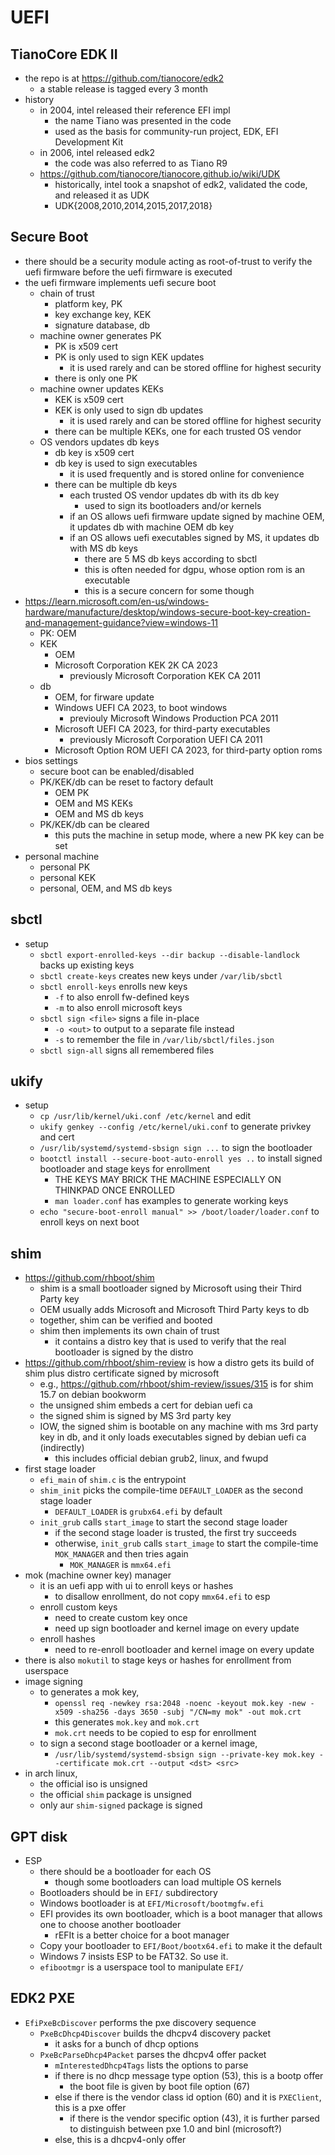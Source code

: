 UEFI
====

## TianoCore EDK II

- the repo is at <https://github.com/tianocore/edk2>
  - a stable release is tagged every 3 month
- history
  - in 2004, intel released their reference EFI impl
    - the name Tiano was presented in the code
    - used as the basis for community-run project, EDK, EFI Development Kit
  - in 2006, intel released edk2
    - the code was also referred to as Tiano R9
  - <https://github.com/tianocore/tianocore.github.io/wiki/UDK>
    - historically, intel took a snapshot of edk2, validated the code, and
      released it as UDK
    - UDK{2008,2010,2014,2015,2017,2018}

## Secure Boot

- there should be a security module acting as root-of-trust to verify the uefi
  firmware before the uefi firmware is executed
- the uefi firmware implements uefi secure boot
  - chain of trust
    - platform key, PK
    - key exchange key, KEK
    - signature database, db
  - machine owner generates PK
    - PK is x509 cert
    - PK is only used to sign KEK updates
      - it is used rarely and can be stored offline for highest security
    - there is only one PK
  - machine owner updates KEKs
    - KEK is x509 cert
    - KEK is only used to sign db updates
      - it is used rarely and can be stored offline for highest security
    - there can be multiple KEKs, one for each trusted OS vendor
  - OS vendors updates db keys
    - db key is x509 cert
    - db key is used to sign executables
      - it is used frequently and is stored online for convenience
    - there can be multiple db keys
      - each trusted OS vendor updates db with its db key
        - used to sign its bootloaders and/or kernels
      - if an OS allows uefi firmware update signed by machine OEM, it updates
        db with machine OEM db key
      - if an OS allows uefi executables signed by MS, it updates db with MS
        db keys
        - there are 5 MS db keys according to sbctl
        - this is often needed for dgpu, whose option rom is an executable
        - this is a secure concern for some though
- <https://learn.microsoft.com/en-us/windows-hardware/manufacture/desktop/windows-secure-boot-key-creation-and-management-guidance?view=windows-11>
  - PK: OEM
  - KEK
    - OEM
    - Microsoft Corporation KEK 2K CA 2023
      - previously Microsoft Corporation KEK CA 2011
  - db
    - OEM, for firware update
    - Windows UEFI CA 2023, to boot windows
      - previouly Microsoft Windows Production PCA 2011
    - Microsoft UEFI CA 2023, for third-party executables
      - previously Microsoft Corporation UEFI CA 2011
    - Microsoft Option ROM UEFI CA 2023, for third-party option roms
- bios settings
  - secure boot can be enabled/disabled
  - PK/KEK/db can be reset to factory default
    - OEM PK
    - OEM and MS KEKs
    - OEM and MS db keys
  - PK/KEK/db can be cleared
    - this puts the machine in setup mode, where a new PK key can be set
- personal machine
  - personal PK
  - personal KEK
  - personal, OEM, and MS db keys

## sbctl

- setup
  - `sbctl export-enrolled-keys --dir backup --disable-landlock` backs up
    existing keys
  - `sbctl create-keys` creates new keys under `/var/lib/sbctl`
  - `sbctl enroll-keys` enrolls new keys
    - `-f` to also enroll fw-defined keys
    - `-m` to also enroll microsoft keys
  - `sbctl sign <file>` signs a file in-place
    - `-o <out>` to output to a separate file instead
    - `-s` to remember the file in `/var/lib/sbctl/files.json`
  - `sbctl sign-all` signs all remembered files

## ukify

- setup
  - `cp /usr/lib/kernel/uki.conf /etc/kernel` and edit
  - `ukify genkey --config /etc/kernel/uki.conf` to generate privkey and cert
  - `/usr/lib/systemd/systemd-sbsign sign ...` to sign the bootloader
  - `bootctl install --secure-boot-auto-enroll yes ..` to install signed
    bootloader and stage keys for enrollment
    - THE KEYS MAY BRICK THE MACHINE ESPECIALLY ON THINKPAD ONCE ENROLLED
    - `man loader.conf` has examples to generate working keys
  - `echo "secure-boot-enroll manual" >> /boot/loader/loader.conf` to enroll
    keys on next boot

## shim

- <https://github.com/rhboot/shim>
  - shim is a small bootloader signed by Microsoft using their Third Party key
  - OEM usually adds Microsoft and Microsoft Third Party keys to db
  - together, shim can be verified and booted
  - shim then implements its own chain of trust
    - it contains a distro key that is used to verify that the real bootloader
      is signed by the distro
- <https://github.com/rhboot/shim-review> is how a distro gets its build of
  shim plus distro certificate signed by microsoft
  - e.g., <https://github.com/rhboot/shim-review/issues/315> is for shim 15.7
    on debian bookworm
  - the unsigned shim embeds a cert for debian uefi ca
  - the signed shim is signed by MS 3rd party key
  - IOW, the signed shim is bootable on any machine with ms 3rd party key in
    db, and it only loads executables signed by debian uefi ca (indirectly)
    - this includes official debian grub2, linux, and fwupd
- first stage loader
  - `efi_main` of `shim.c` is the entrypoint
  - `shim_init` picks the compile-time `DEFAULT_LOADER` as the second stage
    loader
    - `DEFAULT_LOADER` is `grubx64.efi` by default
  - `init_grub` calls `start_image` to start the second stage loader
    - if the second stage loader is trusted, the first try succeeds
    - otherwise, `init_grub` calls `start_image` to start the compile-time
      `MOK_MANAGER` and then tries again
      - `MOK_MANAGER` is `mmx64.efi`
- mok (machine owner key) manager
  - it is an uefi app with ui to enroll keys or hashes
    - to disallow enrollment, do not copy `mmx64.efi` to esp
  - enroll custom keys
    - need to create custom key once
    - need up sign bootloader and kernel image on every update
  - enroll hashes
    - need to re-enroll bootloader and kernel image on every update
- there is also `mokutil` to stage keys or hashes for enrollment from userspace
- image signing
  - to generates a mok key,
    - `openssl req -newkey rsa:2048 -noenc -keyout mok.key -new -x509 -sha256 -days 3650 -subj "/CN=my mok" -out mok.crt`
    - this generates `mok.key` and `mok.crt`
    - `mok.crt` needs to be copied to esp for enrollment
  - to sign a second stage bootloader or a kernel image,
    - `/usr/lib/systemd/systemd-sbsign sign --private-key mok.key --certificate mok.crt --output <dst> <src>`
- in arch linux,
  - the official iso is unsigned
  - the official `shim` package is unsigned
  - only aur `shim-signed` package is signed

## GPT disk

- ESP
  - there should be a bootloader for each OS
    - though some bootloaders can load multiple OS kernels
  - Bootloaders should be in `EFI/` subdirectory
  - Windows bootloader is at `EFI/Microsoft/bootmgfw.efi`
  - EFI provides its own bootloader, which is a boot manager that allows one to
    choose another bootloader
    - rEFIt is a better choice for a boot manager
  - Copy your bootloader to `EFI/Boot/bootx64.efi` to make it the default
  - Windows 7 insists ESP to be FAT32.  So use it.
  - `efibootmgr` is a userspace tool to manipulate `EFI/`

## EDK2 PXE

- `EfiPxeBcDiscover` performs the pxe discovery sequence
  - `PxeBcDhcp4Discover` builds the dhcpv4 discovery packet
    - it asks for a bunch of dhcp options
  - `PxeBcParseDhcp4Packet` parses the dhcpv4 offer packet
    - `mInterestedDhcp4Tags` lists the options to parse
    - if there is no dhcp message type option (53), this is a bootp offer
      - the boot file is given by boot file option (67)
    - else if there is the vendor class id option (60) and it is
      `PXEClient`, this is a pxe offer
      - if there is the vendor specific option (43), it is further parsed to
        distinguish between pxe 1.0 and binl (microsoft?)
    - else, this is a dhcpv4-only offer
